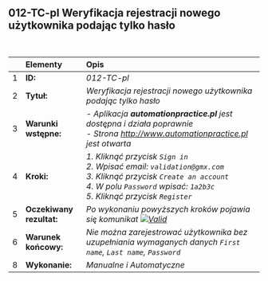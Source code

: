 ## 012-TC-pl Weryfikacja rejestracji nowego użytkownika podając tylko hasło

<br>

|     | Elementy                 | Opis                                                                   |
| :-- | :----------------------- | :--------------------------------------------------------------------- |
| 1   | **ID:**                  | _012-TC-pl_                                                            |
| 2   | **Tytuł:**               | _Weryfikacja rejestracji nowego użytkownika podając tylko hasło_       |
| 3   | **Warunki wstępne:**     | _- Aplikacja **automationpractice.pl** jest dostępna i działa poprawnie <br> - Strona http://www.automationpractice.pl jest otwarta_ |
| 4   | **Kroki:**               | _1. Kliknąć przycisk `Sign in` <br> 2. Wpisać email: `validation@gmx.com` <br> 3. Kliknąć przycisk `Create an account` <br> 4. W polu `Password` wpisać: `1a2b3c` <br> 5. Kliknąć przycisk `Register`_ |
| 5   | **Oczekiwany rezultat:** | _Po wykonaniu powyższych kroków pojawia się komunikat [![Valid](https://img.shields.io/badge/There%20are%202%20errors-f3515c)](#)_ |
| 6   | **Warunek końcowy:**     | _Nie można zarejestrować użytkownika bez uzupełniania wymaganych danych `First name`, `Last name`, `Password`_ |
| 8   | **Wykonanie:**           | _Manualne i Automatyczne_                                               |
